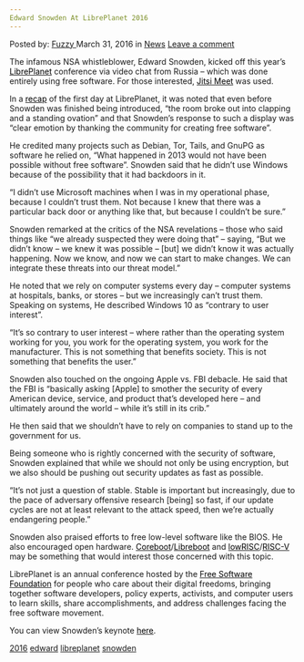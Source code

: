 ```yaml
---
Edward Snowden At LibrePlanet 2016
---
```

<article class="post-listing post-13615 post type-post status-publish format-standard hentry category-news tag-3336 tag-edward tag-libreplanet tag-snowden">
    <div class="post-inner">
        <span>Posted by: <a href="https://www.deepdotweb.com/author/fuzzy/" title="">Fuzzy </a></span>
    <span>March 31, 2016</span>
    <span>in <a href="https://www.deepdotweb.com/category/news/" rel="category tag">News</a></span>
    <span><a href="https://www.deepdotweb.com/2016/03/31/edward-snowden-libreplanet-2016/#respond">Leave a comment</a></span>
    </p>
    <div class="clear"></div>
    <div class="entry">
    <p class="Standard">The infamous NSA whistleblower, Edward Snowden, kicked off this year&#8217;s <a href="https://libreplanet.org/2016/"><span style="color: windowtext; text-decoration: none; text-underline: none;">LibrePlanet</span></a> conference via video chat from Russia – which was done entirely using free software. For those interested, <a href="https://jitsi.org/Projects/JitsiMeet"><span style="color: windowtext; text-decoration: none; text-underline: none;">Jitsi Meet</span></a> was used.</p>
    <p class="Standard">In a <a href="https://www.fsf.org/blogs/community/recapping-day-zero-of-libreplanet-2016"><span style="color: windowtext; text-decoration: none; text-underline: none;">recap</span></a> of the first day at LibrePlanet, it was noted that even before Snowden was finished being introduced, “the room broke out into clapping and a standing ovation” and that Snowden&#8217;s response to such a display was “clear emotion by thanking the community for creating free software”.</p>
    <p class="Standard">He credited many projects such as Debian, Tor, Tails, and GnuPG as software he relied on, “What happened in 2013 would not have been possible without free software”. Snowden said that he didn&#8217;t use Windows because of the possibility that it had backdoors in it.</p>
    <p class="Standard">“I didn&#8217;t use Microsoft machines when I was in my operational phase, because I couldn&#8217;t trust them. Not because I knew that there was a particular back door or anything like that, but because I couldn&#8217;t be sure.”</p>
    <p class="Standard">Snowden remarked at the critics of the NSA revelations – those who said things like “we already suspected they were doing that” – saying, “But we didn&#8217;t know – we knew it was possible – [but] we didn&#8217;t know it was actually happening. Now we know, and now we can start to make changes. We can integrate these threats into our threat model.”</p>
    <p class="Standard">He noted that we rely on computer systems every day – computer systems at hospitals, banks, or stores – but we increasingly can&#8217;t trust them. Speaking on systems, He described Windows 10 as “contrary to user interest”.</p>
    <p class="Standard">“It&#8217;s so contrary to user interest – where rather than the operating system working for you, you work for the operating system, you work for the manufacturer. This is not something that benefits society. This is not something that benefits the user.”</p>
    <p class="Standard">Snowden also touched on the ongoing Apple vs. FBI debacle. He said that the FBI is “basically asking [Apple] to smother the security of every American device, service, and product that&#8217;s developed here – and ultimately around the world – while it&#8217;s still in its crib.”</p>
    <p class="Standard">He then said that we shouldn&#8217;t have to rely on companies to stand up to the government for us.</p>
    <p class="Standard">Being someone who is rightly concerned with the security of software, Snowden explained that while we should not only be using encryption, but we also should be pushing out security updates as fast as possible.</p>
    <p class="Standard">“It&#8217;s not just a question of stable. Stable is important but increasingly, due to the pace of adversary offensive research [being] so fast, if our update cycles are not at least relevant to the attack speed, then we&#8217;re actually endangering people.”</p>
    <p class="Standard">Snowden also praised efforts to free low-level software like the BIOS. He also encouraged open hardware. <a href="https://www.coreboot.org/"><span style="color: windowtext; text-decoration: none; text-underline: none;">Coreboot</span></a>/<a href="https://libreboot.org/"><span style="color: windowtext; text-decoration: none; text-underline: none;">Libreboot</span></a> and <a href="http://www.lowrisc.org/"><span style="color: windowtext; text-decoration: none; text-underline: none;">lowRISC</span></a>/<a href="http://riscv.org/"><span style="color: windowtext; text-decoration: none; text-underline: none;">RISC-V</span></a> may be something that would interest those concerned with this topic.</p>
    <p class="Standard">LibrePlanet is an annual conference hosted by the <a href="https://www.fsf.org/"><span style="color: windowtext; text-decoration: none; text-underline: none;">Free Software Foundation</span></a> for people who care about their digital freedoms, bringing together software developers, policy experts, activists, and computer users to learn skills, share accomplishments, and address challenges facing the free software movement.</p>
    <p class="Standard">You can view Snowden&#8217;s keynote <a href="https://media.libreplanet.org/u/libreplanet/m/libreplanet-2016-the-last-lighthouse/"><span style="color: windowtext; text-decoration: none; text-underline: none;">here</span></a>.</p>
    </div>
    <a href="https://www.deepdotweb.com/tag/2016/" rel="tag">2016</a> <a href="https://www.deepdotweb.com/tag/edward/" rel="tag">edward</a> <a href="https://www.deepdotweb.com/tag/libreplanet/" rel="tag">libreplanet</a> <a href="https://www.deepdotweb.com/tag/snowden/" rel="tag">snowden</a></span> <span style="display:none" class="updated">2016-03-31</span>
    <div style="display:none" class="vcard author" itemprop="author" itemscope itemtype="http://schema.org/Person"><strong class="fn" itemprop="name"><a href="https://www.deepdotweb.com/author/fuzzy/" title="Posts by Fuzzy" rel="author">Fuzzy</a></strong></div>
    

